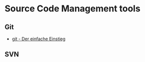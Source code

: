 # Source Code Management tools

## Git

- <a target="_blank" href="https://rogerdudler.github.io/git-guide/index.de.html">git - Der einfache Einstieg</a>

## SVN
